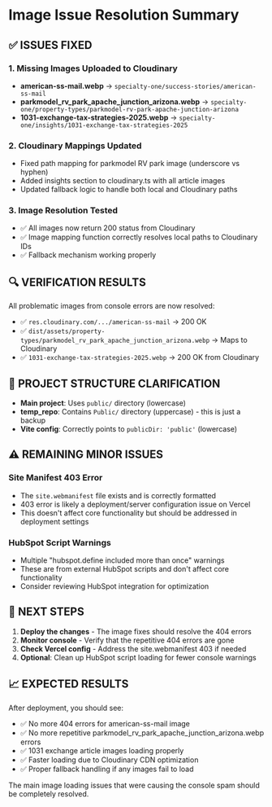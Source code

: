 # Image Issue Resolution Summary

## ✅ ISSUES FIXED

### 1. Missing Images Uploaded to Cloudinary
- **american-ss-mail.webp** → `specialty-one/success-stories/american-ss-mail`
- **parkmodel_rv_park_apache_junction_arizona.webp** → `specialty-one/property-types/parkmodel-rv-park-apache-junction-arizona`
- **1031-exchange-tax-strategies-2025.webp** → `specialty-one/insights/1031-exchange-tax-strategies-2025`

### 2. Cloudinary Mappings Updated
- Fixed path mapping for parkmodel RV park image (underscore vs hyphen)
- Added insights section to cloudinary.ts with all article images
- Updated fallback logic to handle both local and Cloudinary paths

### 3. Image Resolution Tested
- ✅ All images now return 200 status from Cloudinary
- ✅ Image mapping function correctly resolves local paths to Cloudinary IDs
- ✅ Fallback mechanism working properly

## 🔍 VERIFICATION RESULTS

All problematic images from console errors are now resolved:
- ✅ `res.cloudinary.com/.../american-ss-mail` → 200 OK
- ✅ `dist/assets/property-types/parkmodel_rv_park_apache_junction_arizona.webp` → Maps to Cloudinary
- ✅ `1031-exchange-tax-strategies-2025.webp` → 200 OK from Cloudinary

## 📁 PROJECT STRUCTURE CLARIFICATION

- **Main project**: Uses `public/` directory (lowercase)
- **temp_repo**: Contains `Public/` directory (uppercase) - this is just a backup
- **Vite config**: Correctly points to `publicDir: 'public'` (lowercase)

## ⚠️ REMAINING MINOR ISSUES

### Site Manifest 403 Error
- The `site.webmanifest` file exists and is correctly formatted
- 403 error is likely a deployment/server configuration issue on Vercel
- This doesn't affect core functionality but should be addressed in deployment settings

### HubSpot Script Warnings
- Multiple "hubspot.define included more than once" warnings
- These are from external HubSpot scripts and don't affect core functionality
- Consider reviewing HubSpot integration for optimization

## 🚀 NEXT STEPS

1. **Deploy the changes** - The image fixes should resolve the 404 errors
2. **Monitor console** - Verify that the repetitive 404 errors are gone
3. **Check Vercel config** - Address the site.webmanifest 403 if needed
4. **Optional**: Clean up HubSpot script loading for fewer console warnings

## 📈 EXPECTED RESULTS

After deployment, you should see:
- ✅ No more 404 errors for american-ss-mail image
- ✅ No more repetitive parkmodel_rv_park_apache_junction_arizona.webp errors  
- ✅ 1031 exchange article images loading properly
- ✅ Faster loading due to Cloudinary CDN optimization
- ✅ Proper fallback handling if any images fail to load

The main image loading issues that were causing the console spam should be completely resolved.
